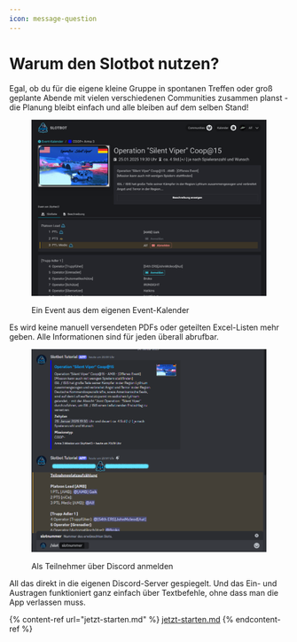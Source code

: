 ```yaml
---
icon: message-question
---
```


# Warum den Slotbot nutzen?

Egal, ob du für die eigene kleine Gruppe in spontanen Treffen oder groß geplante Abende mit vielen verschiedenen Communities zusammen planst - die Planung bleibt einfach und alle bleiben auf dem selben Stand!

<figure><img src=".gitbook/assets/Slotbot-Show-Event.png" alt=""><figcaption><p>Ein Event aus dem eigenen Event-Kalender</p></figcaption></figure>

Es wird keine manuell versendeten PDFs oder geteilten Excel-Listen mehr geben. Alle Informationen sind für jeden überall abrufbar.

<figure><img src=".gitbook/assets/Slotbot-Show-Discord.png" alt=""><figcaption><p>Als Teilnehmer über Discord anmelden</p></figcaption></figure>

&#x20;All das direkt in die eigenen Discord-Server gespiegelt. Und das Ein- und Austragen funktioniert ganz einfach über Textbefehle, ohne dass man die App verlassen muss.

{% content-ref url="jetzt-starten.md" %}
[jetzt-starten.md](jetzt-starten.md)
{% endcontent-ref %}
